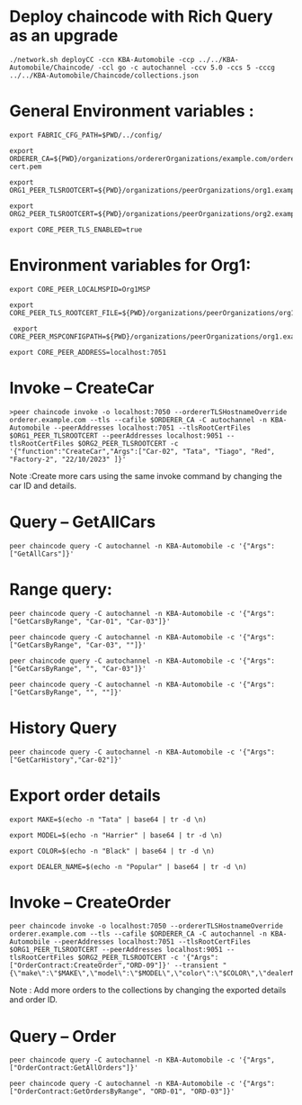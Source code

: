 # Deploy chaincode with Rich Query as an upgrade
```
./network.sh deployCC -ccn KBA-Automobile -ccp ../../KBA-Automobile/Chaincode/ -ccl go -c autochannel -ccv 5.0 -ccs 5 -cccg ../../KBA-Automobile/Chaincode/collections.json
```
# General Environment variables :
```
export FABRIC_CFG_PATH=$PWD/../config/

export ORDERER_CA=${PWD}/organizations/ordererOrganizations/example.com/orderers/orderer.example.com/msp/tlscacerts/tlsca.example.com-cert.pem

export ORG1_PEER_TLSROOTCERT=${PWD}/organizations/peerOrganizations/org1.example.com/peers/peer0.org1.example.com/tls/ca.crt

export ORG2_PEER_TLSROOTCERT=${PWD}/organizations/peerOrganizations/org2.example.com/peers/peer0.org2.example.com/tls/ca.crt

export CORE_PEER_TLS_ENABLED=true
```
# Environment variables for Org1:
```
export CORE_PEER_LOCALMSPID=Org1MSP

export CORE_PEER_TLS_ROOTCERT_FILE=${PWD}/organizations/peerOrganizations/org1.example.com/peers/peer0.org1.example.com/tls/ca.crt

 export CORE_PEER_MSPCONFIGPATH=${PWD}/organizations/peerOrganizations/org1.example.com/users/Admin@org1.example.com/msp

export CORE_PEER_ADDRESS=localhost:7051
```
# Invoke – CreateCar
```
>peer chaincode invoke -o localhost:7050 --ordererTLSHostnameOverride orderer.example.com --tls --cafile $ORDERER_CA -C autochannel -n KBA-Automobile --peerAddresses localhost:7051 --tlsRootCertFiles $ORG1_PEER_TLSROOTCERT --peerAddresses localhost:9051 --tlsRootCertFiles $ORG2_PEER_TLSROOTCERT -c '{"function":"CreateCar","Args":["Car-02", "Tata", "Tiago", "Red", "Factory-2", "22/10/2023" ]}'
```
Note :Create more cars using the same invoke command by changing the car ID and details.

# Query – GetAllCars
```
peer chaincode query -C autochannel -n KBA-Automobile -c '{"Args":["GetAllCars"]}'
```
# Range query:

```
peer chaincode query -C autochannel -n KBA-Automobile -c '{"Args":["GetCarsByRange", "Car-01", "Car-03"]}'
```

```
peer chaincode query -C autochannel -n KBA-Automobile -c '{"Args":["GetCarsByRange", "Car-03", ""]}'
```
```
peer chaincode query -C autochannel -n KBA-Automobile -c '{"Args":["GetCarsByRange", "", "Car-03"]}'
```

```
peer chaincode query -C autochannel -n KBA-Automobile -c '{"Args":["GetCarsByRange", "", ""]}'
```
# History Query

```
peer chaincode query -C autochannel -n KBA-Automobile -c '{"Args":["GetCarHistory","Car-02"]}'
```
# Export order details
```
export MAKE=$(echo -n "Tata" | base64 | tr -d \n)

export MODEL=$(echo -n "Harrier" | base64 | tr -d \n)

export COLOR=$(echo -n "Black" | base64 | tr -d \n)

export DEALER_NAME=$(echo -n "Popular" | base64 | tr -d \n)
```
# Invoke – CreateOrder

```
peer chaincode invoke -o localhost:7050 --ordererTLSHostnameOverride orderer.example.com --tls --cafile $ORDERER_CA -C autochannel -n KBA-Automobile --peerAddresses localhost:7051 --tlsRootCertFiles $ORG1_PEER_TLSROOTCERT --peerAddresses localhost:9051 --tlsRootCertFiles $ORG2_PEER_TLSROOTCERT -c '{"Args":["OrderContract:CreateOrder","ORD-09"]}' --transient "{\"make\":\"$MAKE\",\"model\":\"$MODEL\",\"color\":\"$COLOR\",\"dealerName\":\"$DEALER_NAME\"}"
```
Note : Add more orders to the collections by changing  the exported details and order ID.

# Query – Order
```
peer chaincode query -C autochannel -n KBA-Automobile -c '{"Args",["OrderContract:GetAllOrders"]}'
```
```
peer chaincode query -C autochannel -n KBA-Automobile -c '{"Args":["OrderContract:GetOrdersByRange", "ORD-01", "ORD-03"]}'
```



